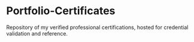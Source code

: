 # Portfolio-Certificates
Repository of my verified professional certifications, hosted for credential validation and reference.
